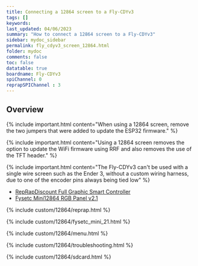 ```yaml
---
title: Connecting a 12864 screen to a Fly-CDYv3
tags: []
keywords: 
last_updated: 04/06/2023
summary: "How to connect a 12864 screen to a Fly-CDYv3"
sidebar: mydoc_sidebar
permalink: fly_cdyv3_screen_12864.html
folder: mydoc
comments: false
toc: false
datatable: true
boardname: Fly-CDYv3
spiChannel: 0
reprapSPIChannel : 3
---
```


## Overview

{% include important.html content="When using a 12864 screen, remove the two jumpers that were added to update the ESP32 firmware." %}

{% include important.html content="Using a 12864 screen removes the option to update the WiFi firmware using RRF and also removes the use of the TFT header." %}

{% include important.html content="The Fly-CDYv3 can't be used with a single wire screen such as the Ender 3, without a custom wiring harness, due to one of the encoder pins always being tied low" %}

<ul id="profileTabs" class="nav nav-tabs">
    <li class="active"><a class="noCrossRef" href="#reprap" data-toggle="tab">RepRapDiscount Full Graphic Smart Controller</a></li>
    <li><a class="noCrossRef" href="#fysetc" data-toggle="tab">Fysetc Mini12864 RGB Panel v2.1</a></li>
</ul>
  <div class="tab-content">
<div role="tabpanel" class="tab-pane active" id="reprap" markdown="1">

{% include custom/12864/reprap.html %}

</div>

<div role="tabpanel" class="tab-pane" id="fysetc" markdown="1">

{% include custom/12864/fysetc_mini_21.html %} 

</div>

</div>

{% include custom/12864/menu.html %}

{% include custom/12864/troubleshooting.html %}

{% include custom/12864/sdcard.html %}